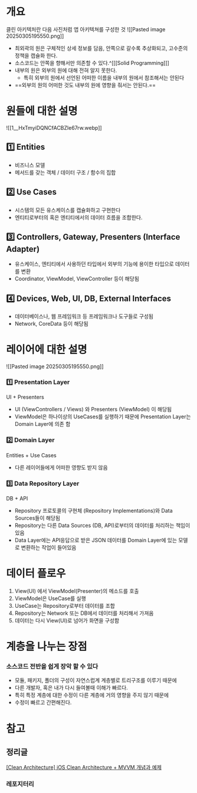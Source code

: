 
<br>

# 개요

클린 아키텍처란 다음 사진처럼 앱 아키텍쳐를 구성한 것
![[Pasted image 20250305195550.png]]
- 최외곽의 원은 구체적인 상세 정보를 담음, 안쪽으로 갈수록 추상화되고, 고수준의 정책을 캡슐화 한다.
- 소스코드는 안쪽을 향해서만 의존할 수 있다.^[[[Solid Programming]]]
- 내부의 원은 외부의 원에 대해 전혀 알지 못한다.
	- 특히 외부의 원에서 선언된 어떠한 이름을 내부의 원에서 참조해서는 안된다
- ==외부의 원의 어떠한 것도 내부의 원에 영향을 줘서는 안된다.==

# 원들에 대한 설명

![[1__HxTmyiDQNCfACBZle67rw.webp]]
## 1️⃣ Entities

- 비즈니스 모델
- 메서드를 갖는 객체 / 데이터 구조 / 함수의 집합

## 2️⃣ Use Cases

- 시스템의 모든 유스케이스를 캡슐화하고 구현한다
- 엔티티로부터의 혹은 엔티티에서의 데이터 흐름을 조합한다.


## 3️⃣ Controllers, Gateway, Presenters (Interface Adapter)

- 유스케이스, 엔티티에서 사용하던 타입에서 외부의 기능에 용이한 타입으로 데이터를 변환
- Coordinator, ViewModel, ViewController 등이 해당됨

## 4️⃣ Devices, Web, UI, DB, External Interfaces

-  데이터베이스나, 웹 프레임워크 등 프레임워크나 도구들로 구성됨
- Network, CoreData 등이 해당됨


# 레이어에 대한 설명
![[Pasted image 20250305195550.png]]
### 1️⃣ Presentation Layer

UI + Presenters
- UI (ViewControllers / Views) 와 Presenters (ViewModel) 이 해당됨
- ViewModel은 하나이상의 UseCases를 실행하기 때문에 Presentation Layer는 Domain Layer에 의존 함


### 2️⃣ Domain Layer

Entities + Use Cases
- 다른 레이어들에게 어떠한 영향도 받지 않음


### 3️⃣ Data Repository Layer

DB + API
- Repository 프로토콜의 구현체 (Repository Implementations)와 Data Sources들이 해당됨
- Repository는 다른 Data Sources (DB, API)로부터의  데이터를 처리하는 책임이 있음
- Data Layer에는 API응답으로 받은 JSON 데이터를 Domain Layer에 있는 모델로 변환하는 작업이 들어있음


# 데이터 플로우
1. View(UI) 에서 ViewModel(Presenter)의 메소드를 호출
2. ViewModel은 UseCase를 실행
3. UseCase는 Repository로부터 데이터를 조합
4. Repository는 Network 또는 DB에서 데이터를 처리해서 가져옴
5. 데이터는 다시 View(UI)로 넘어가 화면을 구성함

# 계층을 나누는 장점
### 소스코드 전반을 쉽게 장악 할 수 있다
- 모듈, 패키지, 폴더의 구성이 자연스럽계 계층별로 트리구조를 이루기 때문에
- 다른 개발자, 혹은 내가 다시 들여볼때 이해가 빠르다.
- 특히 특정 계층에 대한 수정이 다른 계층에 거의 영향을 주지 않기 때문에
- 수정이 빠르고 간편해진다.



# 참고
## 정리글
[\[Clean Architecture\] iOS Clean Architecture + MVVM 개념과 예제](https://eunjin3786.tistory.com/207?category=837198)

### 레포지터리